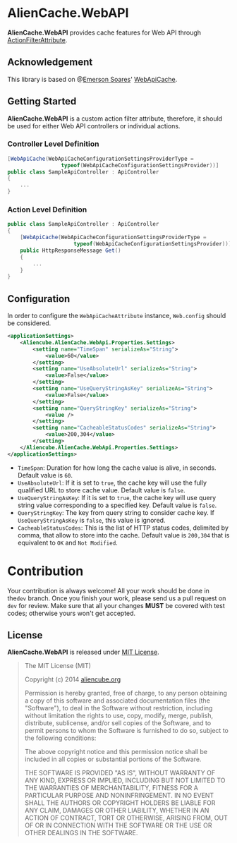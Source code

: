 # AlienCache.WebAPI #

**AlienCache.WebAPI** provides cache features for Web API through [ActionFilterAttribute](http://msdn.microsoft.com/en-us/library/system.web.http.filters.actionfilterattribute(v=vs.118).aspx).


## Acknowledgement ##

This library is based on @[Emerson Soares](https://twitter.com/emerson_soares)' [WebApiCache](https://github.com/emersonsoares/WebApiCache).


## Getting Started ##

**AlienCache.WebAPI** is a custom action filter attribute, therefore, it should be used for either Web API controllers or individual actions.


### Controller Level Definition ###

```csharp
[WebApiCache(WebApiCacheConfigurationSettingsProviderType =
                 typeof(WebApiCacheConfigurationSettingsProvider))]
public class SampleApiController : ApiController
{
    ...
}
```


### Action Level Definition ###

```csharp
public class SampleApiController : ApiController
{
    [WebApiCache(WebApiCacheConfigurationSettingsProviderType =
                     typeof(WebApiCacheConfigurationSettingsProvider))]
    public HttpResponseMessage Get()
    {
        ...
    }
}
```


## Configuration ##

In order to configure the `WebApiCacheAttribute` instance, `Web.config` should be considered.

```xml
<applicationSettings>
    <Aliencube.AlienCache.WebApi.Properties.Settings>
        <setting name="TimeSpan" serializeAs="String">
            <value>60</value>
        </setting>
        <setting name="UseAbsoluteUrl" serializeAs="String">
            <value>False</value>
        </setting>
        <setting name="UseQueryStringAsKey" serializeAs="String">
            <value>False</value>
        </setting>
        <setting name="QueryStringKey" serializeAs="String">
            <value />
        </setting>
        <setting name="CacheableStatusCodes" serializeAs="String">
            <value>200,304</value>
        </setting>
    </Aliencube.AlienCache.WebApi.Properties.Settings>
</applicationSettings>
```

* `TimeSpan`: Duration for how long the cache value is alive, in seconds. Default value is `60`.
* `UseAbsoluteUrl`: If it is set to `true`, the cache key will use the fully qualified URL to store cache value. Default value is `false`.
* `UseQueryStringAsKey`: If it is set to `true`, the cache key will use query string value corresponding to a specified key. Default value is `false`.
* `QueryStringKey`: The key from query string to consider cache key. If `UseQueryStringAsKey` is `false`, this value is ignored.
* `CacheableStatusCodes`: This is the list of HTTP status codes, delimited by comma, that allow to store into the cache. Default value is `200,304` that is equivalent to `OK` and `Not Modified`.


# Contribution #

Your contribution is always welcome! All your work should be done in the`dev` branch. Once you finish your work, please send us a pull request on `dev` for review. Make sure that all your changes **MUST** be covered with test codes; otherwise yours won't get accepted.


## License ##

**AlienCache.WebAPI** is released under [MIT License](http://opensource.org/licenses/MIT).

> The MIT License (MIT)
> 
> Copyright (c) 2014 [aliencube.org](http://aliencube.org)
> 
> Permission is hereby granted, free of charge, to any person obtaining a copy of this software and associated documentation files (the "Software"), to deal in the Software without restriction, including without limitation the rights to use, copy, modify, merge, publish, distribute, sublicense, and/or sell copies of the Software, and to permit persons to whom the Software is
> furnished to do so, subject to the following conditions:
> 
> The above copyright notice and this permission notice shall be included in all copies or substantial portions of the Software.
> 
> THE SOFTWARE IS PROVIDED "AS IS", WITHOUT WARRANTY OF ANY KIND, EXPRESS OR IMPLIED, INCLUDING BUT NOT LIMITED TO THE WARRANTIES OF MERCHANTABILITY, FITNESS FOR A PARTICULAR PURPOSE AND NONINFRINGEMENT. IN NO EVENT SHALL THE AUTHORS OR COPYRIGHT HOLDERS BE LIABLE FOR ANY CLAIM, DAMAGES OR OTHER LIABILITY, WHETHER IN AN ACTION OF CONTRACT, TORT OR OTHERWISE, ARISING FROM, OUT OF OR IN CONNECTION WITH THE SOFTWARE OR THE USE OR OTHER DEALINGS IN THE SOFTWARE.
